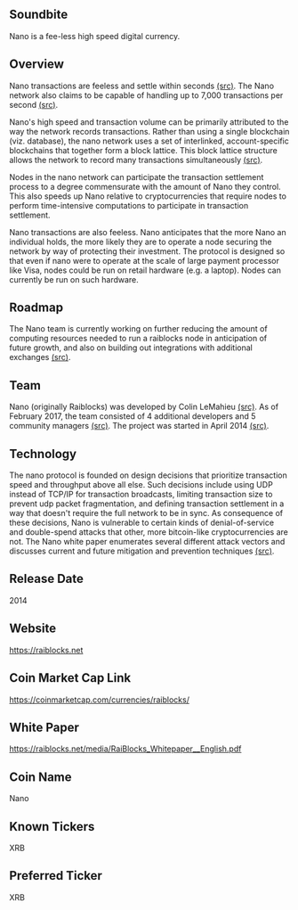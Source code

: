 ## Soundbite

Nano is a fee-less high speed digital currency. 

## Overview

Nano transactions are feeless and settle within seconds [(src)](https://raiblocks.net/media/RaiBlocks_Whitepaper__English.pdf). The Nano network also claims to be capable of handling up to 7,000 transactions per second [(src)](https://www.reddit.com/r/RaiBlocks/comments/7lw5nu/can_anyone_explain_the_7k_transactions_per_second/).

Nano's high speed and transaction volume can be primarily attributed to the way the network records transactions. Rather than using a single blockchain (viz. database), the nano network uses a set of interlinked, account-specific blockchains that together form a block lattice. This block lattice structure allows the network to record many transactions simultaneously [(src)](https://raiblocks.net/media/RaiBlocks_Whitepaper__English.pdf). 

Nodes in the nano network can participate the transaction settlement process to a degree commensurate with the amount of Nano they control. This also speeds up Nano relative to cryptocurrencies that require nodes to perform time-intensive computations to participate in transaction settlement. 

Nano transactions are also feeless. Nano anticipates that the more Nano an individual holds, the more likely they are to operate a node securing the network by way of protecting their investment. The protocol is designed so that even if nano were to operate at the scale of large payment processor like Visa, nodes could be run on retail hardware (e.g. a laptop). Nodes can currently be run on such hardware.  

## Roadmap

The Nano team is currently working on further reducing the amount of computing resources needed to run a raiblocks node in anticipation of future growth, and also on building out integrations with additional exchanges [(src)](https://www.reddit.com/r/RaiBlocks/comments/78sij4/raiblocks_road_map_2017_v20/).

## Team

Nano (originally Raiblocks) was developed by Colin LeMahieu [(src)](https://github.com/clemahieu/raiblocks/graphs/contributors). As of February 2017, the team consisted of 4 additional developers and 5 community managers [(src)](https://raiblocks.net/page/faq). The project was started in April 2014 [(src)](https://github.com/clemahieu/raiblocks/graphs/contributors?from=2014-04-25&to=2014-09-23&type=c). 

## Technology

The nano protocol is founded on design decisions that prioritize transaction speed and throughput above all else. Such decisions include using UDP instead of TCP/IP for transaction broadcasts, limiting transaction size to prevent udp packet fragmentation, and defining transaction settlement in a way that doesn't require the full network to be in sync. As consequence of these decisions, Nano is vulnerable to certain kinds of denial-of-service and double-spend attacks that other, more bitcoin-like cryptocurrencies are not. The Nano white paper enumerates several different attack vectors and discusses current and future mitigation and prevention techniques [(src)](https://raiblocks.net/media/RaiBlocks_Whitepaper__English.pdf).

## Release Date

2014

## Website

https://raiblocks.net

## Coin Market Cap Link

https://coinmarketcap.com/currencies/raiblocks/

## White Paper

https://raiblocks.net/media/RaiBlocks_Whitepaper__English.pdf

## Coin Name

Nano

## Known Tickers

XRB

## Preferred Ticker

XRB

